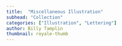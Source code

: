 ```yaml
---
title:  "Miscellaneous Illustration"
subhead: "Collection"
categories: ["Illustration", "Lettering"]
author: Billy Tamplin
thumbnail: royale-thumb
---
```

